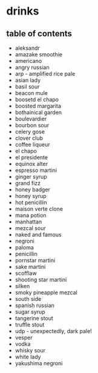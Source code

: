 # drinks

## table of contents

- aleksandr
- amazake smoothie
- americano
- angry russian
- arp - amplified rice pale
- asian lady
- basil sour
- beacon mule
- boosetd el chapo
- boosted margarita
- bothainical garden
- boulevardier
- bourbon sour
- celery gose
- clover club
- coffee liqueur
- el chapo
- el presidente
- equinox alter
- espresso martini
- ginger syrup
- grand fizz
- honey badger
- honey syrup
- hot penicillin
- maison verte clone
- mana potion
- manhattan
- mezcal sour
- naked and famous
- negroni
- paloma
- penicillin
- pornstar martini
- sake martini
- scofflaw
- shooting star martini
- silken
- smoky pineapple mezcal
- south side
- spanish russian
- sugar syrup
- tangerine stout
- truffle stout
- udp - unexpectedly, dark pale!
- vesper
- vodka
- whisky sour
- white lady
- yakushima negroni
